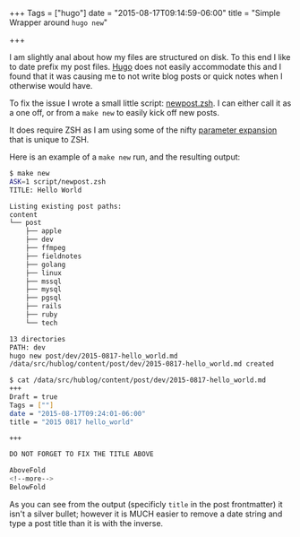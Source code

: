 +++
Tags = ["hugo"]
date = "2015-08-17T09:14:59-06:00"
title = "Simple Wrapper around `hugo new`"

+++

I am slightly anal about how my files are structured on disk.  To this end I like to date prefix my post files.  [Hugo](http://hugo.io) does not easily accommodate this and I found that it was causing me to not write blog posts or quick notes when I otherwise would have.
<!--more-->
To fix the issue I wrote a small little script: [newpost.zsh](https://github.com/ErebusBat/hublog/blob/e5c75ad4336a1f82443c7ece56f18d44eed0ba9b/script/newpost.zsh).  I can either call it as a one off, or from a `make new` to easily kick off new posts.

It does require ZSH as I am using some of the nifty [parameter expansion](http://zsh.sourceforge.net/Doc/Release/Expansion.html#Parameter-Expansion) that is unique to ZSH.

Here is an example of a `make new` run, and the resulting output:

~~~ bash
$ make new
ASK=1 script/newpost.zsh
TITLE: Hello World

Listing existing post paths:
content
└── post
    ├── apple
    ├── dev
    ├── ffmpeg
    ├── fieldnotes
    ├── golang
    ├── linux
    ├── mssql
    ├── mysql
    ├── pgsql
    ├── rails
    ├── ruby
    └── tech

13 directories
PATH: dev
hugo new post/dev/2015-0817-hello_world.md
/data/src/hublog/content/post/dev/2015-0817-hello_world.md created

$ cat /data/src/hublog/content/post/dev/2015-0817-hello_world.md
+++
Draft = true
Tags = [""]
date = "2015-08-17T09:24:01-06:00"
title = "2015 0817 hello_world"

+++

DO NOT FORGET TO FIX THE TITLE ABOVE

AboveFold
<!--more-->
BelowFold
~~~

As you can see from the output (specificly `title` in the post frontmatter) it isn't a silver bullet; however it is MUCH easier to remove a date string and type a post title than it is with the inverse.
